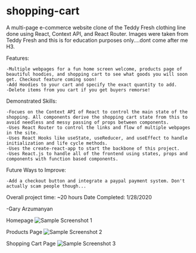 # shopping-cart

A multi-page e-commerce website clone of the Teddy Fresh clothing line done using React, Context API, and React Router. Images were taken from Teddy Fresh and this is for education purposes only....dont come after me H3.

Features:

    -Multiple webpages for a fun home screen welcome, products page of beautiful hoodies, and shopping cart to see what goods you will soon get. Checkout feature coming soon!
    -Add Hoodies to your cart and specify the exact quantity to add.
    -Delete items from you cart if you get buyers remorse!

Demonstrated Skills:

    -Focues on the Context API of React to control the main state of the shopping. All components derive the shopping cart state from this to avoid needless and messy passing of props between components.
    -Uses React Router to control the links and flow of multiple webpages in the site.
    -Uses React Hooks like useState, useReducer, and useEffect to handle initialization and life cycle methods.
    -Uses the create-react-app to start the backbone of this project.
    -Uses React.js to handle all of the frontend using states, props and components with function based components.

Future Ways to Improve:

    -Add a checkout button and integrate a paypal payment system. Don't actually scam people though...

Overall project time: ~20 hours
Date Completed: 1/28/2020

-Gary Arzumanyan

Homepage
![Sample Screenshot 1](/images/cart-page-sample-shopping-cart.PNG)

Products Page
![Sample Screenshot 2](/images/products-page-sample-shopping-cart.PNG)

Shopping Cart Page
![Sample Screenshot 3](/images/cart-page-sample-shopping-cart.PNG)
